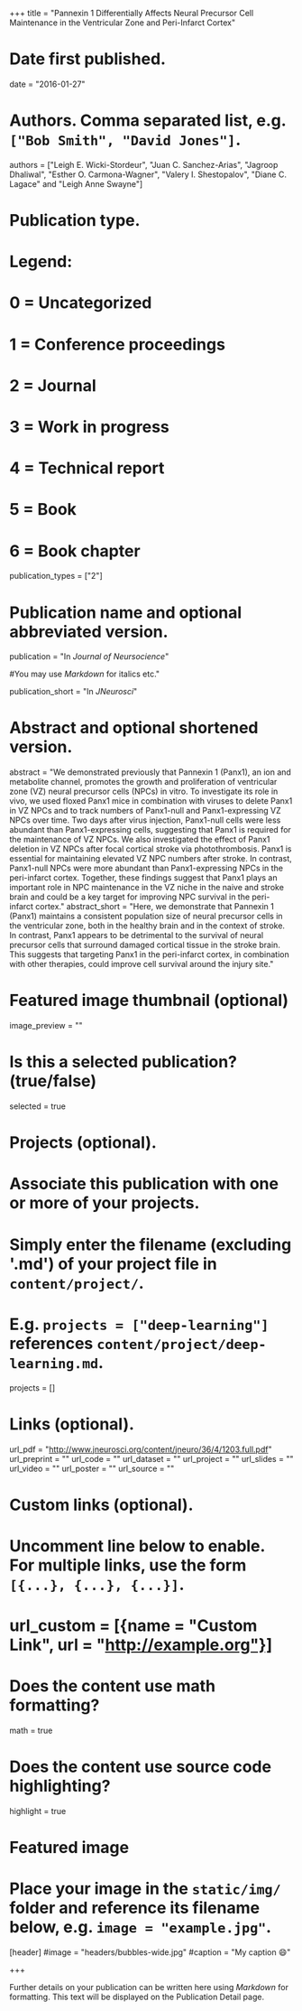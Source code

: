 +++
title = "Pannexin 1 Differentially Affects Neural Precursor Cell Maintenance in the Ventricular Zone and Peri-Infarct Cortex"

# Date first published.
date = "2016-01-27"

# Authors. Comma separated list, e.g. `["Bob Smith", "David Jones"]`.
authors = ["Leigh E. Wicki-Stordeur", "Juan C. Sanchez-Arias", "Jagroop Dhaliwal", "Esther O. Carmona-Wagner", "Valery I. Shestopalov", "Diane C. Lagace" and "Leigh Anne Swayne"]

# Publication type.
# Legend:
# 0 = Uncategorized
# 1 = Conference proceedings
# 2 = Journal
# 3 = Work in progress
# 4 = Technical report
# 5 = Book
# 6 = Book chapter
publication_types = ["2"]

# Publication name and optional abbreviated version.
publication = "In *Journal of Neursocience*" 

#You may use *Markdown* for italics etc."

publication_short = "In *JNeurosci*"

# Abstract and optional shortened version.
abstract = "We demonstrated previously that Pannexin 1 (Panx1), an ion and metabolite channel, promotes the growth and proliferation of ventricular zone (VZ) neural precursor cells (NPCs) in vitro. To investigate its role in vivo, we used floxed Panx1 mice in combination with viruses to delete Panx1 in VZ NPCs and to track numbers of Panx1-null and Panx1-expressing VZ NPCs over time. Two days after virus injection, Panx1-null cells were less abundant than Panx1-expressing cells, suggesting that Panx1 is required for the maintenance of VZ NPCs. We also investigated the effect of Panx1 deletion in VZ NPCs after focal cortical stroke via photothrombosis. Panx1 is essential for maintaining elevated VZ NPC numbers after stroke. In contrast, Panx1-null NPCs were more abundant than Panx1-expressing NPCs in the peri-infarct cortex. Together, these findings suggest that Panx1 plays an important role in NPC maintenance in the VZ niche in the naive and stroke brain and could be a key target for improving NPC survival in the peri-infarct cortex."
abstract_short = "Here, we demonstrate that Pannexin 1 (Panx1) maintains a consistent population size of neural precursor cells in the ventricular zone, both in the healthy brain and in the context of stroke. In contrast, Panx1 appears to be detrimental to the survival of neural precursor cells that surround damaged cortical tissue in the stroke brain. This suggests that targeting Panx1 in the peri-infarct cortex, in combination with other therapies, could improve cell survival around the injury site."

# Featured image thumbnail (optional)
image_preview = ""

# Is this a selected publication? (true/false)
selected = true

# Projects (optional).
#   Associate this publication with one or more of your projects.
#   Simply enter the filename (excluding '.md') of your project file in `content/project/`.
#   E.g. `projects = ["deep-learning"]` references `content/project/deep-learning.md`.
projects = []

# Links (optional).
url_pdf = "http://www.jneurosci.org/content/jneuro/36/4/1203.full.pdf"
url_preprint = ""
url_code = ""
url_dataset = ""
url_project = ""
url_slides = ""
url_video = ""
url_poster = ""
url_source = ""

# Custom links (optional).
#   Uncomment line below to enable. For multiple links, use the form `[{...}, {...}, {...}]`.
# url_custom = [{name = "Custom Link", url = "http://example.org"}]

# Does the content use math formatting?
math = true

# Does the content use source code highlighting?
highlight = true

# Featured image
# Place your image in the `static/img/` folder and reference its filename below, e.g. `image = "example.jpg"`.
[header]
#image = "headers/bubbles-wide.jpg"
#caption = "My caption 😄"

+++

Further details on your publication can be written here using *Markdown* for formatting. This text will be displayed on the Publication Detail page.
